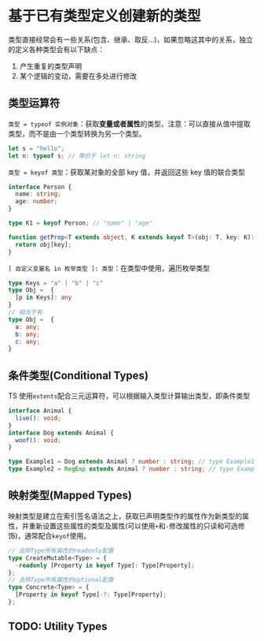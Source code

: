 # 基于已有类型定义创建新的类型

类型直接经常会有一些关系(包含、继承、取反...)，如果忽略这其中的关系，独立的定义各种类型会有以下缺点：

1. 产生重复的类型声明
2. 某个逻辑的变动，需要在多处进行修改

## 类型运算符

`类型 = typeof 实例对象`：获取**变量或者属性**的类型。注意：可以直接从值中提取类型，而不是由一个类型转换为另一个类型。

```TypeScript
let s = "hello";
let n: typeof s; // 等价于 let n: string
```

`类型 = keyof 类型`：获取某对象的全部 key 值，并返回这些 key 值的联合类型

```TypeScript
interface Person {
  name: string;
  age: number;
}

type K1 = keyof Person; // "name" | "age"

function getProp<T extends object, K extends keyof T>(obj: T, key: K): T[K] {
  return obj[key];
}
```

`[ 自定义变量名 in 枚举类型 ]: 类型`：在类型中使用，遍历枚举类型

```TypeScript
type Keys = "a" | "b" | "c"
type Obj =  {
  [p in Keys]: any
}
// 相当于有
type Obj =  {
  a: any;
  b: any;
  c: any;
}
```

## 条件类型(Conditional Types)

TS 使用`extents`配合三元运算符，可以根据输入类型计算输出类型，即条件类型

```TypeScript
interface Animal {
  live(): void;
}
interface Dog extends Animal {
  woof(): void;
}

type Example1 = Dog extends Animal ? number : string; // type Example1 = number
type Example2 = RegExp extends Animal ? number : string; // type Example2 = string
```

## 映射类型(Mapped Types)

映射类型是建立在索引签名语法之上，获取已声明类型作的属性作为新类型的属性，并重新设置这些属性的类型及属性(可以使用`+`和`-`修改属性的只读和可选修饰)，通常配合`keyof`使用。

```TypeScript
// 去除Type所有属性的readonly配置
type CreateMutable<Type> = {
  -readonly [Property in keyof Type]: Type[Property];
};
// 去除Type所有属性的optional配置
type Concrete<Type> = {
  [Property in keyof Type]-?: Type[Property];
};
```

## TODO: Utility Types
